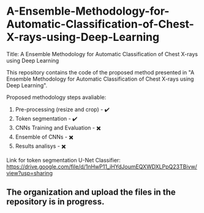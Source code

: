 # A-Ensemble-Methodology-for-Automatic-Classification-of-Chest-X-rays-using-Deep-Learning

Title: A Ensemble Methodology for Automatic Classification of Chest X-rays using Deep Learning

This repository contains the code of the proposed method presented in "A Ensemble Methodology for Automatic Classification of Chest X-rays using Deep Learning".

Proposed methodology steps avaliable:

1. Pre-processing (resize and crop) - ✔️
2. Token segmentation - ✔️
3. CNNs Training and Evaluation - ✖️
4. Ensemble of CNNs - ✖️
5. Results analisys - ✖️

Link for token segmentation U-Net Classifier: https://drive.google.com/file/d/1nHwP11_iHYdJoumEQXWDXLPpQ23TBivw/view?usp=sharing

## The organization and upload the files in the repository is in progress.
